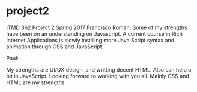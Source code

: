 # project2
ITMD 362 Project 2 Spring 2017
Francisco Roman: Some of my strengths have been on an understanding on Javascript. A current course in Rich Internet Applications is slowly instilling more Java Script syntax and animation through CSS and JavaScript.   

Paul:

My strengths are UI/UX design, and writting decent HTML. Also can help a bit in JavaScript. Looking forward to working with you all. Mainly CSS and HTML are my strengths